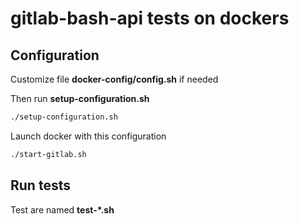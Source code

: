# gitlab-bash-api tests on dockers

## Configuration

Customize file **docker-config/config.sh** if needed

Then run **setup-configuration.sh**

```bash
./setup-configuration.sh
```

Launch docker with this configuration

```bash
./start-gitlab.sh
```


## Run tests

Test are named **test-*.sh**


